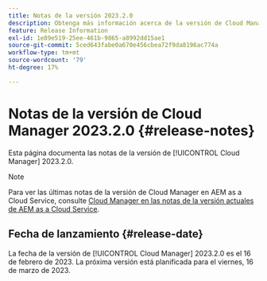 ```yaml
---
title: Notas de la versión 2023.2.0
description: Obtenga más información acerca de la versión de Cloud Manager 2023.2.0.
feature: Release Information
exl-id: 1e89e519-25ee-461b-9865-a8992dd15ae1
source-git-commit: 5ced643fabe0a670e456cbea72f9da8196ac774a
workflow-type: tm+mt
source-wordcount: '79'
ht-degree: 17%

---
```


# Notas de la versión de Cloud Manager 2023.2.0 {#release-notes}

Esta página documenta las notas de la versión de [!UICONTROL Cloud Manager] 2023.2.0.

>[!NOTE]
>
>Para ver las últimas notas de la versión de Cloud Manager en AEM as a Cloud Service, consulte [Cloud Manager en las notas de la versión actuales de AEM as a Cloud Service](https://experienceleague.adobe.com/en/docs/experience-manager-cloud-service/content/release-notes/cloud-manager/current).

## Fecha de lanzamiento {#release-date}

La fecha de la versión de [!UICONTROL Cloud Manager] 2023.2.0 es el 16 de febrero de 2023. La próxima versión está planificada para el viernes, 16 de marzo de 2023.
